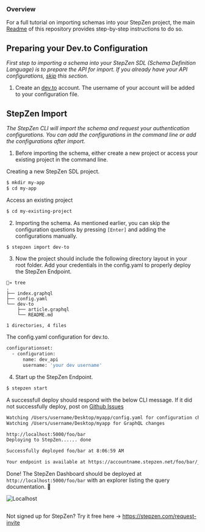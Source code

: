 ### Overview

For a full tutorial on importing schemas into your StepZen project, the main [Readme](https://github.com/steprz/stepzen-schemas) of this repository provides step-by-step instructions to do so.

## Preparing your Dev.to Configuration

<em>First step to importing a schema into your StepZen SDL (Schema Definition Language) is to prepare the API for import. If you already have your API configurations, [skip](#import) this section.</em>

1. Create an [dev.to](http://dev.to/) account. The username of your account will be added to your configuration file.

## StepZen Import <a href="import"></a>

<em>The StepZen CLI will import the schema and request your authentication configurations. You can add the configurations in the command line or add the configurations after import.</em>

1. Before importing the schema, either create a new project or access your existing project in the command line.

Creating a new StepZen SDL project.

```bash
$ mkdir my-app
$ cd my-app
```

Access an existing project

```bash
$ cd my-existing-project
```

2. Importing the schema. As mentioned earlier, you can skip the configuration questions by pressing `[Enter]` and adding the configurations manually.

```bash
$ stepzen import dev-to
```

3. Now the project should include the following directory layout in your root folder. Add your credentials in the config.yaml to properly deploy the StepZen Endpoint.

```shell
🐒➔ tree
.
├── index.graphql
├── config.yaml
└── dev-to
    ├── article.graphql
    └── README.md

1 directories, 4 files
```

The config.yaml configuration for dev.to.

```bash
configurationset:
  - configuration:
      name: dev_api
      username: 'your dev username'
```

4. Start up the StepZen Endpoint.

```bash
$ stepzen start
```

A successfull deploy should respond with the below CLI message. If it did not successfully deploy, post on [Github Issues](https://github.com/steprz/stepzen-schemas/issues)

```bash
Watching /Users/username/Desktop/myapp/config.yaml for configuration changes
Watching /Users/username/Desktop/myapp for GraphQL changes

http://localhost:5000/foo/bar
Deploying to StepZen...... done

Successfully deployed foo/bar at 8:06:59 AM

Your endpoint is available at https://accountname.stepzen.net/foo/bar/__graphql
```

Done! The StepZen Dashboard should be deployed at `http://localhost:5000/foo/bar` with an explorer listing the query documentation. 🚀

![Localhost](https://res.cloudinary.com/dvfhnc6ui/image/upload/v1614608265/stepzen-localhost-dashboard.png)

##

Not signed up for StepZen? Try it free here -> https://stepzen.com/request-invite
